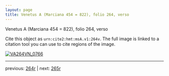 ```yaml
---
layout: page
title: Venetus A (Marciana 454 = 822), folio 264, verso
---
```


Venetus A (Marciana 454 = 822), folio 264, verso

Cite this object as `urn:cite2:hmt:msA.v1:264v`.  The full image is linked to a citation tool you can use to cite regions of the image.

[![VA264VN_0766](http://www.homermultitext.org/iipsrv?IIIF=/project/homer/pyramidal/deepzoom/hmt/vaimg/2017a/VA264VN_0766.tif/full/800,/0/default.jpg)](http://www.homermultitext.org/ict2/?urn=urn:cite2:hmt:vaimg.2017a:VA264VN_0766) 

---

previous:  [264r](../264r/) | next: [265r](../265r/)